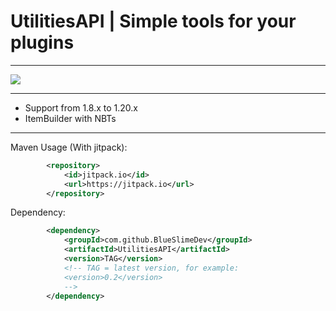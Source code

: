 # UtilitiesAPI | Simple tools for your plugins

---

[![](https://jitpack.io/v/BlueSlimeDev/UtilitiesAPI.svg)](https://jitpack.io/#BlueSlimeDev/UtilitiesAPI)

---

* Support from 1.8.x to 1.20.x
* ItemBuilder with NBTs

---

Maven Usage (With jitpack):
```XML
        <repository>
            <id>jitpack.io</id>
            <url>https://jitpack.io</url>
        </repository>
```

Dependency:
```XML
        <dependency>
            <groupId>com.github.BlueSlimeDev</groupId>
            <artifactId>UtilitiesAPI</artifactId>
            <version>TAG</version>
            <!-- TAG = latest version, for example:
            <version>0.2</version>
            -->
        </dependency>
```